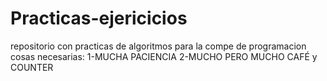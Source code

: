 # Practicas-ejericicios
repositorio con practicas de algoritmos para la compe de programacion
cosas necesarias:
1-MUCHA PACIENCIA 
2-MUCHO PERO MUCHO CAFÉ y COUNTER
